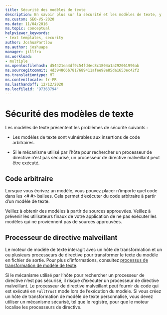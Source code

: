 ```yaml
---
title: Sécurité des modèles de texte
description: En savoir plus sur la sécurité et les modèles de texte, y compris des sujets tels que le code arbitraire et les processeurs de directive malveillants.
ms.custom: SEO-VS-2020
ms.date: 11/04/2016
ms.topic: conceptual
helpviewer_keywords:
- text templates, security
author: JoshuaPartlow
ms.author: joshuapa
manager: jillfra
ms.workload:
- multiple
ms.openlocfilehash: d54421ea4df9c54fd4ec8c1804a1a292061996ab
ms.sourcegitcommit: 4d394866b7817689411afee98e85da1653ec42f2
ms.translationtype: MT
ms.contentlocale: fr-FR
ms.lasthandoff: 12/12/2020
ms.locfileid: "97363794"
---
```

# <a name="security-of-text-templates"></a>Sécurité des modèles de texte
Les modèles de texte présentent les problèmes de sécurité suivants :

- Les modèles de texte sont vulnérables aux insertions de code arbitraires.

- Si le mécanisme utilisé par l’hôte pour rechercher un processeur de directive n’est pas sécurisé, un processeur de directive malveillant peut être exécuté.

## <a name="arbitrary-code"></a>Code arbitraire
 Lorsque vous écrivez un modèle, vous pouvez placer n’importe quel code dans les \<# #> balises. Cela permet d’exécuter du code arbitraire à partir d’un modèle de texte.

 Veillez à obtenir des modèles à partir de sources approuvées. Veillez à prévenir les utilisateurs finaux de votre application de ne pas exécuter les modèles qui ne proviennent pas de sources approuvées.

## <a name="malicious-directive-processor"></a>Processeur de directive malveillant
 Le moteur de modèle de texte interagit avec un hôte de transformation et un ou plusieurs processeurs de directive pour transformer le texte du modèle en fichier de sortie. Pour plus d’informations, consultez [processus de transformation de modèle de texte](../modeling/the-text-template-transformation-process.md).

 Si le mécanisme utilisé par l’hôte pour rechercher un processeur de directive n’est pas sécurisé, il risque d’exécuter un processeur de directive malveillant. Le processeur de directive malveillant peut fournir du code qui est exécuté en `FullTrust` mode lors de l’exécution du modèle. Si vous créez un hôte de transformation de modèle de texte personnalisé, vous devez utiliser un mécanisme sécurisé, tel que le registre, pour que le moteur localise les processeurs de directive.
